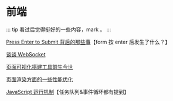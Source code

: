 # 前端

::: tip
看过后觉得挺好的一些内容，mark 。
:::

[Press Enter to Submit 背后的那些事](http://david-chen-blog.logdown.com/posts/177766-how-forms-submit-when-pressing-enter)【form 按 enter 后发生了什么？】

[谈谈 WebSocket](https://halfrost.com/websocket/)

[页面可视化搭建工具前生今世](https://zhuanlan.zhihu.com/p/37171897)

[页面渲染方面的一些性能优化](https://github.com/amfe/article/issues/47)

[JavaScript 运行机制](http://web.jobbole.com/95359/)【任务队列&事件循环都有提到】